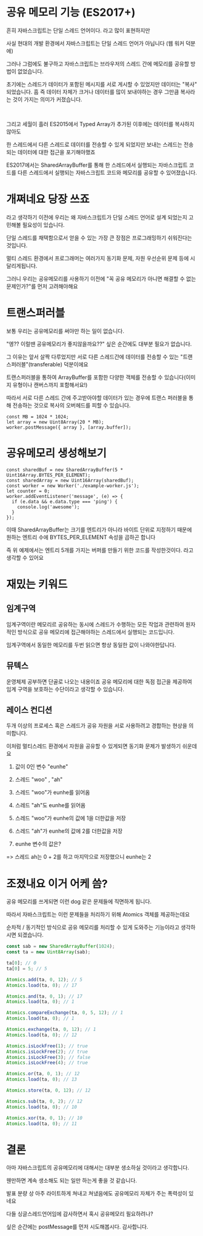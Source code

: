 # 공유 메모리 기능 (ES2017+)

흔히 자바스크립트는 단일 스레드 언어이다. 라고 많이 표현하지만

사실 현대의 개발 환경에서 자바스크립트는 단일 스레드 언어가 아닙니다 (웹 워커 덕분에)

그러나 그럼에도 불구하고 자바스크립트는 브라우저의 스레드 간에 메모리를 공유할 방법이 없었습니다.

초기에는 스레드가 데이터가 포함된 메시지를 서로 게시할 수 있었지만 데이터는 "복사" 되었습니다.
흠
즉 데이터 자체가 크거나 데이터를 많이 보내야하는 경우 그만큼 복사라는 것이 가지는 의미가 커졌습니다.

<br/>

그리고 세월이 흘러 ES2015에서 Typed Array가 추가된 이후에는 데이터를 복사하지 않아도

한 스레드에서 다른 스레드로 데이터를 전송할 수 있게 되었지만 보내는 스레드는 전송 되는 데이터에 대한 접근을 포기해야했죠

ES2017에서는 SharedArrayBuffer를 통해 한 스레드에서 실행되는 자바스크립트 코드를 다른 스레드에서 실행되는 자바스크립트 코드와 메모리를 공유할 수 있어졌습니다.

# 개쩌네요 당장 쓰죠

라고 생각하기 이전에 우리는 왜 자바스크립트가 단일 스레드 언어로 설계 되었는지 고민해볼 필요성이 있습니다.

단일 스레드를 채택함으로서 얻을 수 있는 가장 큰 장점은 프로그래밍하기 쉬워진다는 것입니다.

멀티 스레드 환경에서 프로그래머는 여러가지 동기화 문제, 자원 우선순위 문제 등에 시달리게됩니다.

그러니 우리는 공유메모리를 사용하기 이전에 "꼭 공유 메모리가 아니면 해결할 수 없는 문제인가?"를 먼저 고려해야해요

# 트랜스퍼러블

보통 우리는 공유메모리를 써야만 하는 일이 없습니다.

"엥?? 이럴땐 공유메모리가 좋지않을까요??" 싶은 순간에도 대부분 필요가 없습니다.

그 이유는 앞서 살짝 다루었지만 서로 다른 스레드간에 데이터를 전송할 수 있는 "트랜스퍼러블"(transferable) 덕분이에요

트랜스퍼러블을 통하여 ArrayBuffer를 포함한 다양한 객체를 전송할 수 있습니다(이미지 유형이나 캔버스까지 포함해서요!)

따라서 서로 다른 스레드 간에 주고받아야할 데이터가 있는 경우에 트랜스 퍼러블을 통해 전송하는 것으로 복사의 오버헤드를 피할 수 있습니다.

```tsx
const MB = 1024 * 1024;
let array = new Uint8Array(20 * MB);
worker.postMessage({ array }, [array.buffer]);
```

# 공유메모리 생성해보기

```tsx
const sharedBuf = new SharedArrayBuffer(5 * Uint16Array.BYTES_PER_ELEMENT);
const sharedArray = new Uint16Array(sharedBuf);
const worker = new Worker('./example-worker.js');
let counter = 0;
worker.addEventListener('message', (e) => {
  if (e.data && e.data.type === 'ping') {
    console.log('awesome');
  }
});
```
이때 SharedArrayBuffer는 크기를 엔트리가 아니라 바이트 단위로 지정하기 때문에 원하는 엔트리 수에 BYTES_PER_ELEMENT 속성을 곱하곤 합니다

즉 위 예제에서는 엔트리 5개를 가지는 버퍼를 만들기 위한 코드를 작성한것이다. 라고 생각할 수 있어요

# 재밌는 키워드

## 임계구역

임계구역이란 메모리르 공유하는 동시에 스레드가 수행하는 모든 작업과 관련하여 원자적인 방식으로 공유 메모리에 접근해야하는 스레드에서 실행되는 코드입니다.

임계구역에서 동일한 메모리를 두번 읽으면 항상 동일한 값이 나와야한답니다.

## 뮤텍스

운영체제 공부하면 단골로 나오는 내용이죠 공유 메모리에 대한 독점 접근을 제공하여 임계 구역을 보호하는 수단이라고 생각할 수 있습니다.

## 레이스 컨디션

두개 이상의 프로세스 혹은 스레드가 공유 자원을 서로 사용하려고 경합하는 현상을 의미합니다.

이처럼 멀티스레드 환경에서 자원을 공유할 수 있게되면 동기화 문제가 발생하기 쉬운데요

1. 값이 0인 변수 "eunhe"

2. 스레드 "woo" , "ah"

3. 스레드 "woo"가 eunhe를 읽어옴

4. 스레드 "ah"도 eunhe를 읽어옴

5. 스레드 "woo"가 eunhe의 값에 1을 더한값을 저장

6. 스레드 "ah"가 eunhe의 값에 2를 더한값을 저장

7. eunhe 변수의 값은?

=> 스레드 ah는 0 + 2를 하고 마지막으로 저장했으니 eunhe는 2


# 조졌내요 이거 어케 씀?

공유 메모리를 쓰게되면 이런 dog 같은 문제들에 직면하게 됩니다.

따라서 자바스크립트는 이런 문제들을 처리하기 위해 Atomics 객체를 제공하는데요

순차적 / 동기적인 방식으로 공유 메모리를 처리할 수 있게 도와주는 기능이라고 생각하시면 되겠습니다.


```ts
const sab = new SharedArrayBuffer(1024);
const ta = new Uint8Array(sab);

ta[0]; // 0
ta[0] = 5; // 5

Atomics.add(ta, 0, 12); // 5
Atomics.load(ta, 0); // 17

Atomics.and(ta, 0, 1); // 17
Atomics.load(ta, 0); // 1

Atomics.compareExchange(ta, 0, 5, 12); // 1
Atomics.load(ta, 0); // 1

Atomics.exchange(ta, 0, 12); // 1
Atomics.load(ta, 0); // 12

Atomics.isLockFree(1); // true
Atomics.isLockFree(2); // true
Atomics.isLockFree(3); // false
Atomics.isLockFree(4); // true

Atomics.or(ta, 0, 1); // 12
Atomics.load(ta, 0); // 13

Atomics.store(ta, 0, 12); // 12

Atomics.sub(ta, 0, 2); // 12
Atomics.load(ta, 0); // 10

Atomics.xor(ta, 0, 1); // 10
Atomics.load(ta, 0); // 11
```

# 결론

아마 자바스크립트의 공유메모리에 대해서는 대부분 생소하실 것이라고 생각합니다.

웬만하면 계속 생소해도 되는 일만 하는게 좋을 것 같습니다.

발표 분량 상 아주 라이트하게 쳐내고 쳐냈음에도 공유메모리 자체가 주는 폭력성이 있네요

다들 싱글스레드언어임에 감사하면서 혹시 공유메모리 필요하려나?

싶은 순간에는 postMessage를 먼저 시도해봅시다. 감사합니다.

